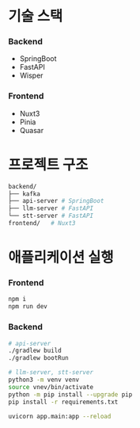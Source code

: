 # 기술 스택

### Backend

- SpringBoot
- FastAPI
- Wisper

### Frontend

- Nuxt3
- Pinia
- Quasar

# 프로젝트 구조

```bash
backend/
├── kafka
├── api-server # SpringBoot
├── llm-server # FastAPI
└── stt-server # FastAPI
frontend/   # Nuxt3
```

# 애플리케이션 실행

### Frontend

```bash
npm i
npm run dev
```

### Backend

```bash
# api-server
./gradlew build
./gradlew bootRun

# llm-server, stt-server
python3 -m venv venv
source vnev/bin/activate
python -m pip install --upgrade pip
pip install -r requirements.txt

uvicorn app.main:app --reload
```

